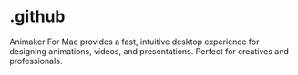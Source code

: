 # .github
Animaker For Mac provides a fast, intuitive desktop experience for designing animations, videos, and presentations. Perfect for creatives and professionals.
